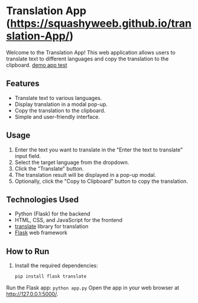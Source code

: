 # Translation App (https://squashyweeb.github.io/translation-App/)

Welcome to the Translation App! This web application allows users to translate text to different languages and copy the translation to the clipboard.
[demo app test]([https://squashyweeb.github.io/NumberGuessingGamehtml](https://squashyweeb.github.io/translation-App/)/)

## Features 

- Translate text to various languages.
- Display translation in a modal pop-up.
- Copy the translation to the clipboard.
- Simple and user-friendly interface.

## Usage

1. Enter the text you want to translate in the "Enter the text to translate" input field.
2. Select the target language from the dropdown.
3. Click the "Translate" button.
4. The translation result will be displayed in a pop-up modal.
5. Optionally, click the "Copy to Clipboard" button to copy the translation.

## Technologies Used

- Python (Flask) for the backend
- HTML, CSS, and JavaScript for the frontend
- [translate](https://pypi.org/project/translate/) library for translation
- [Flask](https://flask.palletsprojects.com/) web framework

## How to Run

1. Install the required dependencies:

   ```bash
   pip install flask translate
   
Run the Flask app:
`python app.py`
Open the app in your web browser at http://127.0.0.1:5000/.
